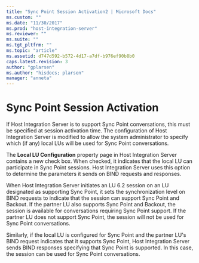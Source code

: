 ```yaml
---
title: "Sync Point Session Activation2 | Microsoft Docs"
ms.custom: ""
ms.date: "11/30/2017"
ms.prod: "host-integration-server"
ms.reviewer: ""
ms.suite: ""
ms.tgt_pltfrm: ""
ms.topic: "article"
ms.assetid: d747d592-b572-4d17-a7df-b976ef90b8b0
caps.latest.revision: 3
author: "gplarsen"
ms.author: "hisdocs; plarsen"
manager: "anneta"
---
```

# Sync Point Session Activation
If Host Integration Server is to support Sync Point conversations, this must be specified at session activation time. The configuration of Host Integration Server is modified to allow the system administrator to specify which (if any) local LUs will be used for Sync Point conversations.  
  
 The **Local LU Configuration** property page in Host Integration Server contains a new check box. When checked, it indicates that the local LU can participate in Sync Point sessions. Host Integration Server uses this option to determine the parameters it sends on BIND requests and responses.  
  
 When Host Integration Server initiates an LU 6.2 session on an LU designated as supporting Sync Point, it sets the synchronization level on BIND requests to indicate that the session can support Sync Point and Backout. If the partner LU also supports Sync Point and Backout, the session is available for conversations requiring Sync Point support. If the partner LU does not support Sync Point, the session will not be used for Sync Point conversations.  
  
 Similarly, if the local LU is configured for Sync Point and the partner LU's BIND request indicates that it supports Sync Point, Host Integration Server sends BIND responses specifying that Sync Point is supported. In this case, the session can be used for Sync Point conversations.